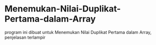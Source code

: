 # Menemukan-Nilai-Duplikat-Pertama-dalam-Array
program ini dibuat untuk Menemukan Nilai Duplikat Pertama dalam Array, penjelasan terlampir
